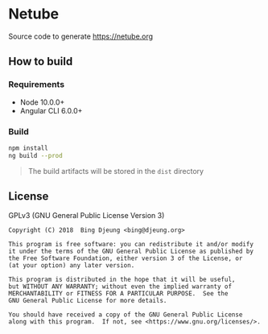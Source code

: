 # Netube
Source code to generate https://netube.org  

## How to build
### Requirements
- Node 10.0.0+  
- Angular CLI 6.0.0+  

### Build

```bash
npm install
ng build --prod
```

> The build artifacts will be stored in the `dist` directory  

## License
GPLv3 (GNU General Public License Version 3)  

```
Copyright (C) 2018  Bing Djeung <bing@djeung.org>

This program is free software: you can redistribute it and/or modify
it under the terms of the GNU General Public License as published by
the Free Software Foundation, either version 3 of the License, or
(at your option) any later version.

This program is distributed in the hope that it will be useful,
but WITHOUT ANY WARRANTY; without even the implied warranty of
MERCHANTABILITY or FITNESS FOR A PARTICULAR PURPOSE.  See the
GNU General Public License for more details.

You should have received a copy of the GNU General Public License
along with this program.  If not, see <https://www.gnu.org/licenses/>.
```  
